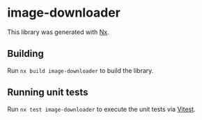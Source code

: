 # image-downloader

This library was generated with [Nx](https://nx.dev).

## Building

Run `nx build image-downloader` to build the library.

## Running unit tests

Run `nx test image-downloader` to execute the unit tests via [Vitest](https://vitest.dev/).
